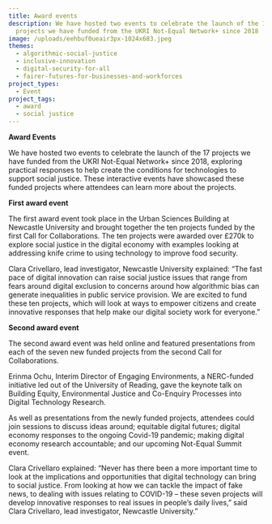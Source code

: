 ```yaml
---
title: Award events
description: We have hosted two events to celebrate the launch of the 17
  projects we have funded from the UKRI Not-Equal Network+ since 2018
image: /uploads/eehbuf0ueair3px-1024x683.jpeg
themes:
  - algorithmic-social-justice
  - inclusive-innovation
  - digital-security-for-all
  - fairer-futures-for-businesses-and-workforces
project_types:
  - Event
project_tags:
  - award
  - social justice
---
```

**Award Events**

We have hosted two events to celebrate the launch of the 17 projects we have funded from the UKRI Not-Equal Network+ since 2018, exploring practical responses to help create the conditions for technologies to support social justice. These interactive events have showcased these funded projects where attendees can learn more about the projects.

**First award event**

The first award event took place in the Urban Sciences Building at Newcastle University and brought together the ten projects funded by the first Call for Collaborations. The ten projects were awarded over £270k to explore social justice in the digital economy with examples looking at addressing knife crime to using technology to improve food security.

Clara Crivellaro, lead investigator, Newcastle University explained: “The fast pace of digital innovation can raise social justice issues that range from fears around digital exclusion to concerns around how algorithmic bias can generate inequalities in public service provision. We are excited to fund these ten projects, which will look at ways to empower citizens and create innovative responses that help make our digital society work for everyone.”

**Second award event**

The second award event was held online and featured presentations from each of the seven new funded projects from the second Call for Collaborations.

Erinma Ochu, Interim Director of Engaging Environments, a NERC-funded initiative led out of the University of Reading, gave the keynote talk on Building Equity, Environmental Justice and Co-Enquiry Processes into Digital Technology Research. 

As well as presentations from the newly funded projects, attendees could join sessions to discuss ideas around; equitable digital futures; digital economy responses to the ongoing Covid-19 pandemic; making digital economy research accountable; and our upcoming Not-Equal Summit event. 

Clara Crivellaro explained: “Never has there been a more important time to look at the implications and opportunities that digital technology can bring to social justice. From looking at how we can tackle the impact of fake news, to dealing with issues relating to COVID-19 – these seven projects will develop innovative responses to real issues in people’s daily lives,” said Clara Crivellaro, lead investigator, Newcastle University.”